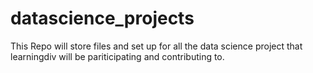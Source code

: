 # datascience_projects
This Repo will store files and set up for all the data science project that learningdiv will be pariticipating and contributing to.
